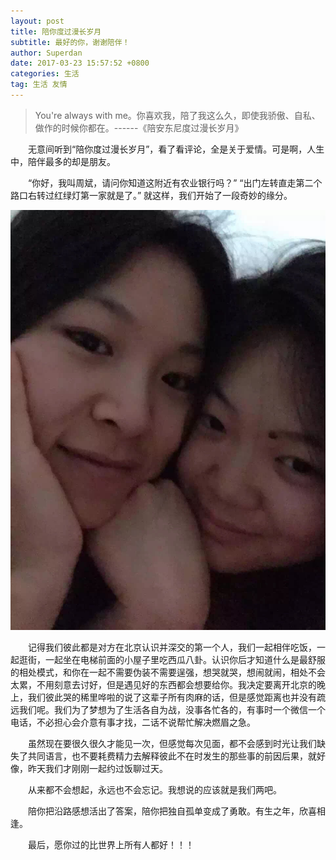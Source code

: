 ```yaml
---
layout: post
title: 陪你度过漫长岁月
subtitle: 最好的你，谢谢陪伴！
author: Superdan
date: 2017-03-23 15:57:52 +0800
categories: 生活
tag: 生活 友情
---
```

> You're always with me。你喜欢我，陪了我这么久，即使我骄傲、自私、做作的时候你都在。------《陪安东尼度过漫长岁月》

&emsp;&emsp;无意间听到“陪你度过漫长岁月”，看了看评论，全是关于爱情。可是啊，人生中，陪伴最多的却是朋友。

&emsp;&emsp;“你好，我叫周斌，请问你知道这附近有农业银行吗？”
“出门左转直走第二个路口右转过红绿灯第一家就是了。”
就这样，我们开始了一段奇妙的缘分。

![us](/Resource/2017-03-23/us.jpeg)

&emsp;&emsp;记得我们彼此都是对方在北京认识并深交的第一个人，我们一起相伴吃饭，一起逛街，一起坐在电梯前面的小屋子里吃西瓜八卦。认识你后才知道什么是最舒服的相处模式，和你在一起不需要伪装不需要逞强，想哭就哭，想闹就闹，相处不会太累，不用刻意去讨好，但是遇见好的东西都会想要给你。我决定要离开北京的晚上，我们彼此哭的稀里哗啦的说了这辈子所有肉麻的话，但是感觉距离也并没有疏远我们呢。我们为了梦想为了生活各自为战，没事各忙各的，有事时一个微信一个电话，不必担心会介意有事才找，二话不说帮忙解决燃眉之急。

&emsp;&emsp;虽然现在要很久很久才能见一次，但感觉每次见面，都不会感到时光让我们缺失了共同语言，也不要耗费精力去解释彼此不在时发生的那些事的前因后果，就好像，昨天我们才刚刚一起约过饭聊过天。

&emsp;&emsp;从来都不会想起，永远也不会忘记。我想说的应该就是我们两吧。

&emsp;&emsp;陪你把沿路感想活出了答案，陪你把独自孤单变成了勇敢。有生之年，欣喜相逢。

&emsp;&emsp;最后，愿你过的比世界上所有人都好！！！
